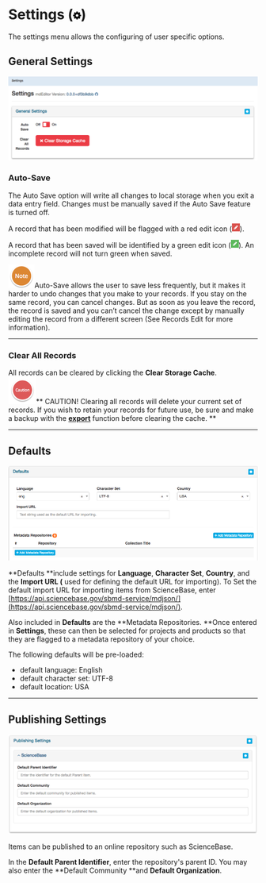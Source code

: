 # Settings \(![](/assets/symbol_cog_16.png)\)

The settings menu allows the configuring of user specific options.

## General Settings

![](/assets/general_settings.png)

### Auto-Save

The Auto Save option will write all changes to local storage when you exit a data entry field. Changes must be manually saved if the Auto Save feature is turned off.

A record that has been modified will be flagged with a red edit icon \(![](/assets/record_modified.png)\).

A record that has been saved will be identified by a green edit icon \(![](/assets/record_saved.png)\). An incomplete record will not turn green when saved.

![](/assets/NoteSmall.png)Auto-Save allows the user to save less frequently, but it makes it harder to undo changes that you make to your records. If you stay on the same record, you can cancel changes. But as soon as you leave the record, the record is saved and you can’t cancel the change except by manually editing the record from a different screen \(See Records Edit for more information\). 

---

### Clear All Records

All records can be cleared by clicking the **Clear Storage Cache**.  
![](/assets/Caution.png)** CAUTION! Clearing all records will delete your current set of records. If you wish to retain your records for future use, be sure and make a backup with the **[**export**](/export.md)** function before clearing the cache.  **

---

## Defaults

![](/assets/settings_defaults.png)

**Defaults **include settings for **Language**, **Character Set**, **Country**, and the **Import URL \(** used for defining the default URL for importing\). To Set the default import URL for importing items from ScienceBase, enter [https://api.sciencebase.gov/sbmd-service/mdjson/](https://api.sciencebase.gov/sbmd-service/mdjson/).

Also included in **Defaults** are the **Metadata Repositories. **Once entered in **Settings**, these can then be selected for projects and products so that they are flagged to a metadata repository of your choice.

The following defaults will be pre-loaded: 

* default language: English
*  default character set: UTF-8
*  default location: USA

---

## Publishing Settings

![](/assets/publishing_settings.png)

Items can be published to an online repository such as ScienceBase. 

In the **Default Parent Identifier**, enter the repository's parent ID. You may also enter the **Default Community **and **Default Organization**.

